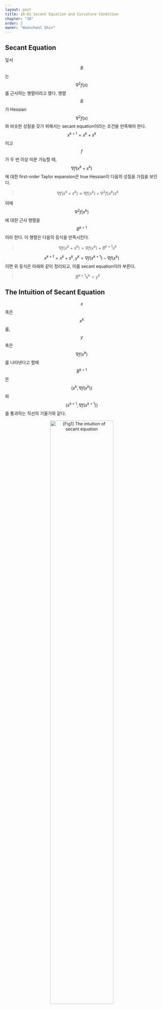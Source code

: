 ```yaml
---
layout: post
title: 18-01 Secant Equation and Curvature Condition
chapter: "18"
order: 2
owner: "Hooncheol Shin"
---
```


## Secant Equation
앞서 $$B$$는 $$\nabla^2 f(x)$$를 근사하는 행렬이라고 했다. 행렬 $$B$$가 Hessian $$\nabla^2 f(x)$$와 비슷한 성질을 갖기 위해서는 secant equation이라는 조건을 만족해야 한다. $$x^{k+1} = x^k + s^k$$이고 $$f$$가 두 번 이상 미분 가능할 때, $$\nabla f(x^k + s^k)$$에 대한 first-order Taylor expansion은 true Hessian이 다음의 성질을 가짐을 보인다.

>$$\nabla f(x^k + s^k)  \approx \nabla f(x^k) + \nabla^2 f(x^k) s^k$$

이때 $$\nabla^2 f(x^k)$$에 대한 근사 행렬을 $$B^{k+1}$$이라 한다. 이 행렬은 다음의 등식을 만족시킨다.

>$$\nabla f(x^k + s^k)  = \nabla f(x^k) + B^{k+1} s^k$$

$$x^{k+1} = x^k + s^k, y^k = \nabla f(x^{k + 1})  - \nabla f(x^k)$$이면 위 등식은 아래와 같이 정리되고, 이를 secant equation이라 부른다.

>$$
>B^{k+1} s^k = y^k
>$$

## The Intuition of Secant Equation

$$x$$축은 $$x^k$$를, $$y$$축은 $$\nabla f(x^k)$$를 나타낸다고 할때 $$B^{k+1}$$은 $$(x^k, \nabla f(x^k))$$와 $$(x^{k+1}, \nabla f(x^{k+1}))$$를 통과하는 직선의 기울기와 같다. 

<figure class="image" style="align: center;">
<p align="center">
  <img src="{{ site.baseurl }}/img/chapter_img/chapter18/intuition_of_secant_eq.png" alt="[Fig1] The intuition of secant equation" width="70%">
  <figcaption style="text-align: center;">[Fig1] The intuition of secant equation</figcaption>
</p>
</figure>

## Conditions to Determine $$B^+$$
행렬 $$B$$를 기반으로 계산된 $$B^+$$는 다음의 3가지 조건을 만족해야한다.

1. $$B^+$$ is symmetric: Hessian에 대한 추정이기 때문이다.
2. $$B^+$$  close to $$B$$: 유일한 $$B^+$$를 결정하기 위한 조건. $$B$$가 이미 유용한 정보를 가지고 있으므로 secant equation을 만족하는 $$B^+$$ 중에서 $$B$$와 최대한 가까운 행렬을 고른다.
3. $$B$$ is positive definite $$\Rightarrow B^+$$ is positive definite: Global optimum을 보장하기 위해서 문제의 convexity를 유지한다. (참고: [Analyzing the hessian](https://web.stanford.edu/group/sisl/k12/optimization/MO-unit4-pdfs/4.10applicationsofhessians.pdf))

## Curvature Condition
$$B^+$$가 positive definite이면서 $$B^+ s = y$$라는 것은 다음의 사실을 암시한다.
>$$s^T y = s^T B^+ s > 0.$$

(참고: [positive definite in WikiPedia](https://en.wikipedia.org/wiki/Positive-definite_matrix))

여기서 $$s^T y > 0$$을 curvature condition이라 부른다. Curvature condition을 만족하면, secant equation $$B^+ s = y$$은 항상 solution($$B^+$$)을 갖는다.

